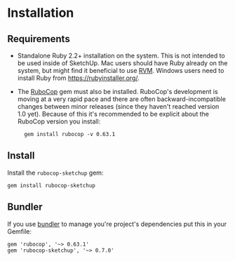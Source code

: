 # Installation

## Requirements

* Standalone Ruby 2.2+ installation on the system. This is not intended to be used inside of SketchUp. Mac users should have Ruby already on the system, but might find it beneficial to use [RVM](https://rvm.io/). Windows users need to install Ruby from https://rubyinstaller.org/.

* The [RuboCop](http://batsov.com/rubocop/) gem must also be installed. RuboCop's development is moving at a very rapid pace and there are often backward-incompatible changes between minor releases (since they haven't reached version 1.0 yet). Because of this it's recommended to be explicit about the RuboCop version you install:

        gem install rubocop -v 0.63.1

## Install

Install the `rubocop-sketchup` gem:

    gem install rubocop-sketchup

## Bundler

If you use [bundler](http://bundler.io/) to manage you're project's dependencies put this in your Gemfile:

    gem 'rubocop', '~> 0.63.1'
    gem 'rubocop-sketchup', '~> 0.7.0'
